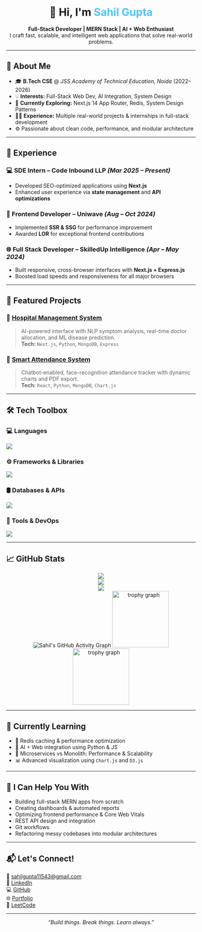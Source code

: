 <h1 align="center">👋 Hi, I'm <span style="color:#4FC3F7">Sahil Gupta</span></h1>

<p align="center">
  <b>Full-Stack Developer | MERN Stack | AI + Web Enthusiast</b><br/>
  I craft fast, scalable, and intelligent web applications that solve real-world problems.
</p>

---

## 🧠 About Me

- 🎓 **B.Tech CSE** @ *JSS Academy of Technical Education, Noida* (2022–2026)
- 💡 **Interests:** Full-Stack Web Dev, AI Integration, System Design
- 🧪 **Currently Exploring:** Next.js 14 App Router, Redis, System Design Patterns
- 👨‍💻 **Experience:** Multiple real-world projects & internships in full-stack development
- ⚙️ Passionate about clean code, performance, and modular architecture

---

## 💼 Experience

### 💻 SDE Intern – Code Inbound LLP *(Mar 2025 – Present)*
- Developed SEO-optimized applications using **Next.js**
- Enhanced user experience via **state management** and **API optimizations**

### 🎨 Frontend Developer – Uniwave *(Aug – Oct 2024)*
- Implemented **SSR & SSG** for performance improvement
- Awarded **LOR** for exceptional frontend contributions

### 🌐 Full Stack Developer – SkilledUp Intelligence *(Apr – May 2024)*
- Built responsive, cross-browser interfaces with **Next.js + Express.js**
- Boosted load speeds and responsiveness for all major browsers

---

## 🚀 Featured Projects

### 🏥 [Hospital Management System](#)
> AI-powered interface with NLP symptom analysis, real-time doctor allocation, and ML disease prediction.  
> **Tech:** `Next.js`, `Python`, `MongoDB`, `Express`

### 🧾 [Smart Attendance System](#)
> Chatbot-enabled, face-recognition attendance tracker with dynamic charts and PDF export.  
> **Tech:** `React`, `Python`, `MongoDB`, `Chart.js`

---

## 🛠️ Tech Toolbox

### 💻 Languages
<img src="https://skillicons.dev/icons?i=js,ts,java,python,html,css,c" />

### ⚙️ Frameworks & Libraries
<img src="https://skillicons.dev/icons?i=react,nextjs,nodejs,express,redux,tailwind,bootstrap,flask" />

### 🛢️ Databases & APIs
<img src="https://skillicons.dev/icons?i=mongodb,mysql,redis,postman" />

### 🔧 Tools & DevOps
<img src="https://skillicons.dev/icons?i=git,github,docker,vscode" />

---

## 📈 GitHub Stats

<p align="center">
  <!-- GitHub Stats -->
  <img src="https://github-readme-stats.vercel.app/api?username=sahilgupta028&show_icons=true&theme=tokyonight" />
  <br/>

  <!-- GitHub Streak -->
  <img src="https://github-readme-streak-stats.herokuapp.com/?user=sahilgupta028&theme=github-dark" />
  <br/>

  <!-- Top Languages -->
  <img src="https://github-readme-stats.vercel.app/api/top-langs/?username=sahilgupta028&layout=compact&theme=tokyonight" />
  <br/>

  <!-- Contribution Graph -->
  <img src="https://github-readme-activity-graph.vercel.app/graph?username=sahilgupta028&theme=github-dark" alt="Sahil's GitHub Activity Graph" />

  <!-- Trophy -->
   <img src="https://github-profile-trophy.vercel.app?username=sahilgupta028&theme=dracula&column=-1&row=1&margin-w=8&margin-h=8&no-bg=false&no-frame=false&order=4" height="150" alt="trophy graph"  />

   <img src="https://github-profile-trophy.vercel.app?username=akansha204&theme=dracula&column=-1&row=1&margin-w=8&margin-h=8&no-bg=false&no-frame=false&order=4" height="150" alt="trophy graph"  />
</p>

---

## 🌱 Currently Learning

- 🔵 Redis caching & performance optimization
- 🤖 AI + Web integration using Python & JS
- 🧩 Microservices vs Monolith: Performance & Scalability
- 📊 Advanced visualization using `Chart.js` and `D3.js`

---

## 🧩 I Can Help You With

- Building full-stack MERN apps from scratch
- Creating dashboards & automated reports
- Optimizing frontend performance & Core Web Vitals
- REST API design and integration
- Git workflows 
- Refactoring messy codebases into modular architectures

---

## 📬 Let's Connect!

  📧 [sahilgupta11543@gmail.com](mailto:sahilgupta11543@gmail.com) <br />
  🔗 [LinkedIn](https://www.linkedin.com/in/sahil-gupta-bb2356283/) <br />
  💻 [GitHub](https://www.github.com/sahilgupta028) <br />
  🌐 [Portfolio](https://portfolio-sahil028.vercel.app/) <br />
  🧠 [LeetCode](https://leetcode.com/u/sahilgupta5987/)

---

<p align="center"><i>“Build things. Break things. Learn always.”</i></p>
